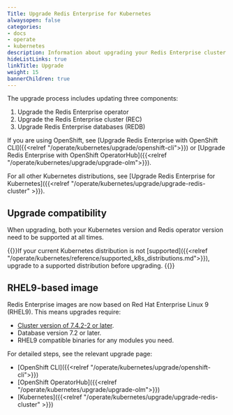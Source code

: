 ```yaml
---
Title: Upgrade Redis Enterprise for Kubernetes
alwaysopen: false
categories:
- docs
- operate
- kubernetes
description: Information about upgrading your Redis Enterprise cluster on Kubernetes.
hideListLinks: true
linkTitle: Upgrade
weight: 15
bannerChildren: true
---
```


The upgrade process includes updating three components:

  1. Upgrade the Redis Enterprise operator
  2. Upgrade the Redis Enterprise cluster (REC)
  3. Upgrade Redis Enterprise databases (REDB)

If you are using OpenShift, see [Upgrade Redis Enterprise with OpenShift CLI]({{<relref "/operate/kubernetes/upgrade/openshift-cli">}}) or [Upgrade Redis Enterprise with OpenShift OperatorHub]({{<relref "/operate/kubernetes/upgrade/upgrade-olm">}}).

For all other Kubernetes distributions, see [Upgrade Redis Enterprise for Kubernetes]({{<relref "/operate/kubernetes/upgrade/upgrade-redis-cluster" >}}).

## Upgrade compatibility

When upgrading, both your Kubernetes version and Redis operator version need to be supported at all times.

{{<warning>}}If your current Kubernetes distribution is not [supported]({{<relref "/operate/kubernetes/reference/supported_k8s_distributions.md">}}), upgrade to a supported distribution before upgrading. {{</warning>}}

## RHEL9-based image

Redis Enterprise images are now based on Red Hat Enterprise Linux 9 (RHEL9). This means upgrades require:

- [Cluster version of 7.4.2-2 or later](https://redis.io/docs/latest/operate/kubernetes/7.4.6/upgrade/).
- Database version 7.2 or later.
- RHEL9 compatible binaries for any modules you need.

For detailed steps, see the relevant upgrade page:

- [OpenShift CLI]({{<relref "/operate/kubernetes/upgrade/openshift-cli">}})
- [OpenShift OperatorHub]({{<relref "/operate/kubernetes/upgrade/upgrade-olm">}})
- [Kubernetes]({{<relref "/operate/kubernetes/upgrade/upgrade-redis-cluster" >}})